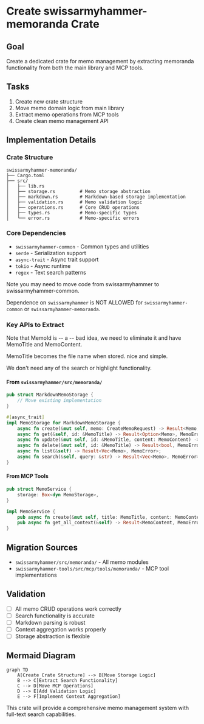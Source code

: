 # Create swissarmyhammer-memoranda Crate


## Goal

Create a dedicated crate for memo management by extracting memoranda functionality from both the main library and MCP tools.

## Tasks

1. Create new crate structure
2. Move memo domain logic from main library
3. Extract memo operations from MCP tools
4. Create clean memo management API

## Implementation Details

### Crate Structure
```
swissarmyhammer-memoranda/
├── Cargo.toml
├── src/
│   ├── lib.rs
│   ├── storage.rs         # Memo storage abstraction
│   ├── markdown.rs        # Markdown-based storage implementation
│   ├── validation.rs      # Memo validation logic
│   ├── operations.rs      # Core CRUD operations
│   ├── types.rs           # Memo-specific types
│   └── error.rs           # Memo-specific errors
```

### Core Dependencies
- `swissarmyhammer-common` - Common types and utilities
- `serde` - Serialization support
- `async-trait` - Async trait support
- `tokio` - Async runtime
- `regex` - Text search patterns


Note you may need to move code from swissarmyhammer to swissarmyhammer-common.

Dependence on `swissarmyhammer` is NOT ALLOWED for `swissarmyhammer-common` or `swissarmyhammer-memoranda`.

### Key APIs to Extract

Note that MemoId is -- a -- bad idea, we need to eliminate it and have MemoTitle and MemoContent.

MemoTitle becomes the file name when stored. nice and simple.

We don't need any of the search or highlight functionality.

#### From `swissarmyhammer/src/memoranda/`
```rust
pub struct MarkdownMemoStorage {
    // Move existing implementation
}

#[async_trait]
impl MemoStorage for MarkdownMemoStorage {
    async fn create(&mut self, memo: CreateMemoRequest) -> Result<Memo, MemoError>;
    async fn get(&self, id: &MemoTitle) -> Result<Option<Memo>, MemoError>;
    async fn update(&mut self, id: &MemoTitle, content: MemoContent) -> Result<Memo, MemoError>;
    async fn delete(&mut self, id: &MemoTitle) -> Result<bool, MemoError>;
    async fn list(&self) -> Result<Vec<Memo>, MemoError>;
    async fn search(&self, query: &str) -> Result<Vec<Memo>, MemoError>;
}
```

#### From MCP Tools
```rust
pub struct MemoService {
    storage: Box<dyn MemoStorage>,
}

impl MemoService {
    pub async fn create(&mut self, title: MemoTitle, content: MemoContent) -> Result<Memo, MemoError>;
    pub async fn get_all_context(&self) -> Result<MemoContent, MemoError>;
}
```

## Migration Sources
- `swissarmyhammer/src/memoranda/` - All memo modules
- `swissarmyhammer-tools/src/mcp/tools/memoranda/` - MCP tool implementations

## Validation

- [ ] All memo CRUD operations work correctly
- [ ] Search functionality is accurate
- [ ] Markdown parsing is robust
- [ ] Context aggregation works properly
- [ ] Storage abstraction is flexible

## Mermaid Diagram

```mermaid
graph TD
    A[Create Crate Structure] --> B[Move Storage Logic]
    B --> C[Extract Search Functionality]
    C --> D[Move MCP Operations]
    D --> E[Add Validation Logic]
    E --> F[Implement Context Aggregation]
```

This crate will provide a comprehensive memo management system with full-text search capabilities.
